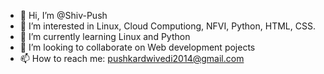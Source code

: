- 👋 Hi, I’m @Shiv-Push
- 👀 I’m interested in Linux, Cloud Computiong, NFVI, Python, HTML, CSS.
- 🌱 I’m currently learning Linux and Python
- 💞️ I’m looking to collaborate on Web development pojects
- 📫 How to reach me: pushkardwivedi2014@gmail.com

<!---
Shiv-Push/Shiv-Push is a ✨ special ✨ repository because its `README.md` (this file) appears on your GitHub profile.
You can click the Preview link to take a look at your changes.
--->
